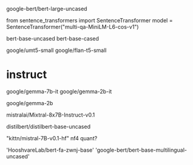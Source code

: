 google-bert/bert-large-uncased

from sentence_transformers import SentenceTransformer
model = SentenceTransformer("multi-qa-MiniLM-L6-cos-v1")

bert-base-uncased
bert-base-cased

google/umt5-small
google/flan-t5-small

# instruct
google/gemma-7b-it
google/gemma-2b-it

google/gemma-2b

mistralai/Mixtral-8x7B-Instruct-v0.1

distilbert/distilbert-base-uncased

"kittn/mistral-7B-v0.1-hf"
nf4 quant?


'HooshvareLab/bert-fa-zwnj-base'
'google-bert/bert-base-multilingual-uncased'